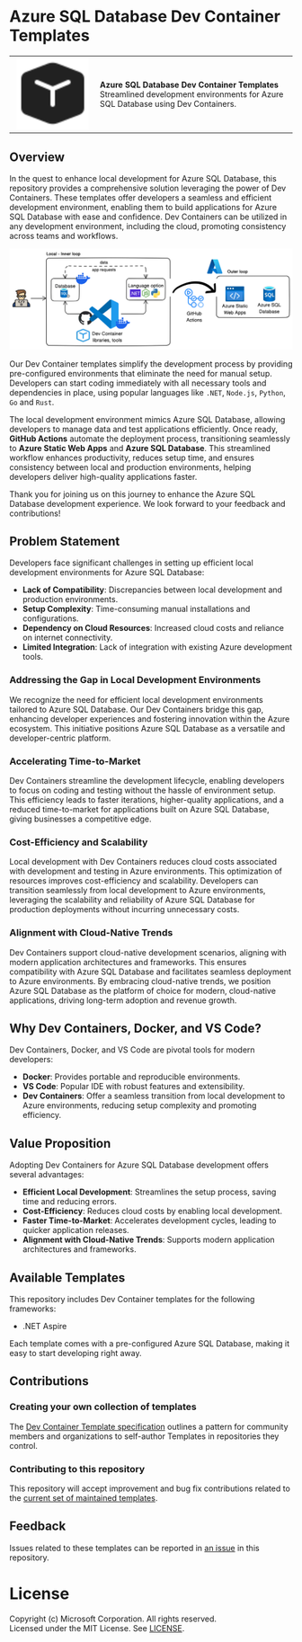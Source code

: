 # Azure SQL Database Dev Container Templates

<table style="width: 100%; border-style: none;">
<tr>
<td style="width: 140px; text-align: center;">
<a href="https://github.com/devcontainers">
<img width="128px" src="https://raw.githubusercontent.com/microsoft/fluentui-system-icons/78c9587b995299d5bfc007a0077773556ecb0994/assets/Cube/SVG/ic_fluent_cube_32_filled.svg" alt="devcontainers organization logo"/>
</a>
</td>
<td>
<strong>Azure SQL Database Dev Container Templates</strong><br />
Streamlined development environments for Azure SQL Database using Dev Containers.
</td>
</tr>
</table>


## Overview

In the quest to enhance local development for Azure SQL Database, this repository provides a comprehensive solution leveraging the power of Dev Containers. These templates offer developers a seamless and efficient development environment, enabling them to build applications for Azure SQL Database with ease and confidence. Dev Containers can be utilized in any development environment, including the cloud, promoting consistency across teams and workflows.

![DevContainers-AzureSQL](DevContainers-AzureSQL.png)

Our Dev Container templates simplify the development process by providing pre-configured environments that eliminate the need for manual setup. Developers can start coding immediately with all necessary tools and dependencies in place, using popular languages like `.NET`, `Node.js`, `Python`, `Go` and `Rust`.

The local development environment mimics Azure SQL Database, allowing developers to manage data and test applications efficiently. Once ready, **GitHub Actions** automate the deployment process, transitioning seamlessly to **Azure Static Web Apps** and **Azure SQL Database**. This streamlined workflow enhances productivity, reduces setup time, and ensures consistency between local and production environments, helping developers deliver high-quality applications faster.

Thank you for joining us on this journey to enhance the Azure SQL Database development experience. We look forward to your feedback and contributions!

## Problem Statement

Developers face significant challenges in setting up efficient local development environments for Azure SQL Database:

- **Lack of Compatibility**: Discrepancies between local development and production environments.
- **Setup Complexity**: Time-consuming manual installations and configurations.
- **Dependency on Cloud Resources**: Increased cloud costs and reliance on internet connectivity.
- **Limited Integration**: Lack of integration with existing Azure development tools.

### Addressing the Gap in Local Development Environments

We recognize the need for efficient local development environments tailored to Azure SQL Database. Our Dev Containers bridge this gap, enhancing developer experiences and fostering innovation within the Azure ecosystem. This initiative positions Azure SQL Database as a versatile and developer-centric platform.

### Accelerating Time-to-Market

Dev Containers streamline the development lifecycle, enabling developers to focus on coding and testing without the hassle of environment setup. This efficiency leads to faster iterations, higher-quality applications, and a reduced time-to-market for applications built on Azure SQL Database, giving businesses a competitive edge.

### Cost-Efficiency and Scalability

Local development with Dev Containers reduces cloud costs associated with development and testing in Azure environments. This optimization of resources improves cost-efficiency and scalability. Developers can transition seamlessly from local development to Azure environments, leveraging the scalability and reliability of Azure SQL Database for production deployments without incurring unnecessary costs.

### Alignment with Cloud-Native Trends

Dev Containers support cloud-native development scenarios, aligning with modern application architectures and frameworks. This ensures compatibility with Azure SQL Database and facilitates seamless deployment to Azure environments. By embracing cloud-native trends, we position Azure SQL Database as the platform of choice for modern, cloud-native applications, driving long-term adoption and revenue growth.

## Why Dev Containers, Docker, and VS Code?

Dev Containers, Docker, and VS Code are pivotal tools for modern developers:

- **Docker**: Provides portable and reproducible environments.
- **VS Code**: Popular IDE with robust features and extensibility.
- **Dev Containers**: Offer a seamless transition from local development to Azure environments, reducing setup complexity and promoting efficiency.

## Value Proposition

Adopting Dev Containers for Azure SQL Database development offers several advantages:

- **Efficient Local Development**: Streamlines the setup process, saving time and reducing errors.
- **Cost-Efficiency**: Reduces cloud costs by enabling local development.
- **Faster Time-to-Market**: Accelerates development cycles, leading to quicker application releases.
- **Alignment with Cloud-Native Trends**: Supports modern application architectures and frameworks.

## Available Templates

This repository includes Dev Container templates for the following frameworks:

- .NET Aspire

Each template comes with a pre-configured Azure SQL Database, making it easy to start developing right away.

## Contributions

### Creating your own collection of templates

The [Dev Container Template specification](https://containers.dev/implementors/templates-distribution/#distribution) outlines a pattern for community members and organizations to self-author Templates in repositories they control.

### Contributing to this repository

This repository will accept improvement and bug fix contributions related to the
[current set of maintained templates](./src).

## Feedback

Issues related to these templates can be reported in [an issue](https://github.com/microsoft/azuresql-devcontainers/issues) in this repository.

# License
Copyright (c) Microsoft Corporation. All rights reserved. <br />
Licensed under the MIT License. See [LICENSE](LICENSE).